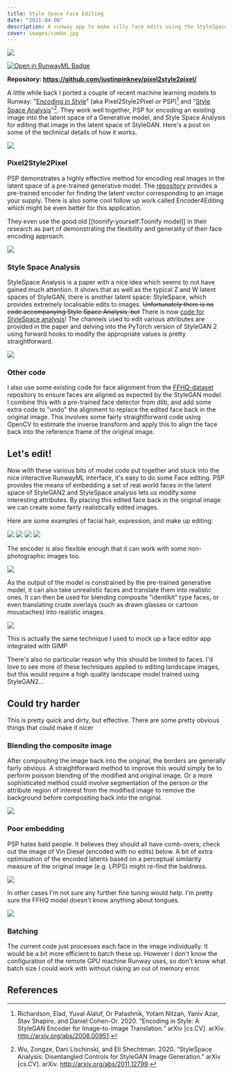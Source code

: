 ```yaml
---
title: Style Space Face Editing
date: "2021-04-08"
description: A runway app to make silly face edits using the StyleSpace of StyleGAN
cover: images/combo.jpg
---
```


![](https://github.com/justinpinkney/pixel2style2pixel/raw/master/images/face-edit-runway.gif)

[![Open in RunwayML Badge](https://open-app.runwayml.com/gh-badge.svg)](https://app.runwayml.com/models/justinpinkney/Style-space-face-editing)

__Repository: https://github.com/justinpinkney/pixel2style2pixel/__

A little while back I ported a couple of recent machine learning models to Runway: "[Encoding in Style](https://arxiv.org/abs/2008.00951)" (aka Pixel2Style2Pixel or PSP)[^psp] and "[Style Space Analysis](https://arxiv.org/abs/2011.12799)"[^style-space]. They work well together, PSP for encoding an existing image into the latent space of a Generative model, and Style Space Analysis for editing that image in the latent space of StyleGAN. Here's a post on some of the technical details of how it works.

![](images/goatee.jpeg)

### Pixel2Style2Pixel 

PSP demonstrates a highly effective method for encoding real images in the latent space of a pre-trained generative model. The [repository](https://github.com/eladrich/pixel2style2pixel) provides a pre-trained encoder for finding the latent vector corresponding to an image your supply. There is also some cool follow up work called Encoder4Editing which might be even better for this application.

They even use the good old [[toonify-yourself:Toonify model]] in their research as part of demonstrating the flexibility and generality of their face encoding approach.

![](images/psp.jpg)

### Style Space Analysis

StyleSpace Analysis is a paper with a nice idea which seems to not have gained much attention. It shows that as well as the typical Z and W latent spaces of StyleGAN, there is another latent space: StyleSpace, which provides extremely localisable edits to images. <strike>Unfortunately there is no code accompanying Style Space Analysis, but</strike> There is now [code for StyleSpace analysis](https://github.com/betterze/StyleSpace)! The channels used to edit various attributes are provided in the paper and delving into the PyTorch version of StyleGAN 2 using forward hooks to modify the appropriate values is pretty straightforward.

![](images/ss_analysis.jpg)

### Other code

I also use some existing code for face alignment from the [FFHQ-dataset](https://github.com/NVlabs/ffhq-dataset) repository to ensure faces are aligned as expected by the StyleGAN model. I combine this with a pre-trained face detector from dlib, and add some extra code to "undo" the alignment to replace the edited face back in the original image. This involves some fairly straightforward code using OpenCV to estimate the inverse transform and apply this to align the face back into the reference frame of the original image.

## Let's edit!

Now with these various bits of model code put together and stuck into the nice interactive RunwayML interface, it's easy to do some Face editing. PSP provides the means of embedding a set of real world faces in the latent space of StyleGAN2 and StyleSpace analysis lets us modify some interesting attributes. By placing this edited face back in the original image we can create some fairly realistically edited images.

Here are some examples of facial hair, expression, and make up editing.

![](images/dl.jpeg)
![](images/satc.jpeg)
![](images/shaving.jpg)
![](images/makeup.jpg)

The encoder is also flexible enough that it can work with some non-photographic images too.

![](images/gothic.jpeg)

As the output of the model is constrained by the pre-trained generative model, it can also take unrealistic faces and translate them into realistic ones. It can then be used for blending composite "identikit" type faces, or even translating crude overlays (such as drawn glasses or cartoon moustaches) into realistic images.

![](images/combo.jpg)

This is actually the same technique I used to mock up a face editor app integrated with GIMP

<Vimeo vimeoId="536038892" />

There's also no particular reason why this should be limited to faces. I'd love to see more of these techniques applied to editing landscape images, but this would require a high quality landscape model trained using StyleGAN2...


## Could try harder

This is pretty quick and dirty, but effective. There are some pretty obvious things that could make it nicer

### Blending the composite image

After compositing the image back into the original, the borders are generally fairly obvious. A straightforward method to improve this would simply be to perform poisson blending of the modified and original image. Or a more sophisticated method could involve segmentation of the person or the attribute region of interest from the modified image to remove the background before compositing back into the original.

![](images/lana.jpeg)


### Poor embedding

PSP hates bald people. It believes they should all have comb-overs, check out the image of Vin Diesel (encoded with no edits) below. A bit of extra optimisation of the encoded latents based on a perceptual similarity measure of the original image (e.g. LPIPS) might re-find the baldness.

![](images/bald.jpg)

In other cases I'm not sure any further fine tuning would help. I'm pretty sure the FFHQ model doesn't know anything about tongues.

![](images/tongue.jpg)

### Batching

The current code just processes each face in the image individually. It would be a bit more efficient to batch these up. However I don't know the configuration of the remote GPU machine Runway uses, so don't know what batch size I could work with without risking an out of memory error.


## References

[^psp]: Richardson, Elad, Yuval Alaluf, Or Patashnik, Yotam Nitzan, Yaniv Azar, Stav Shapiro, and Daniel Cohen-Or. 2020. “Encoding in Style: A StyleGAN Encoder for Image-to-Image Translation.” arXiv [cs.CV]. arXiv. http://arxiv.org/abs/2008.00951.

[^style-space]: Wu, Zongze, Dani Lischinski, and Eli Shechtman. 2020. “StyleSpace Analysis: Disentangled Controls for StyleGAN Image Generation.” arXiv [cs.CV]. arXiv. http://arxiv.org/abs/2011.12799.